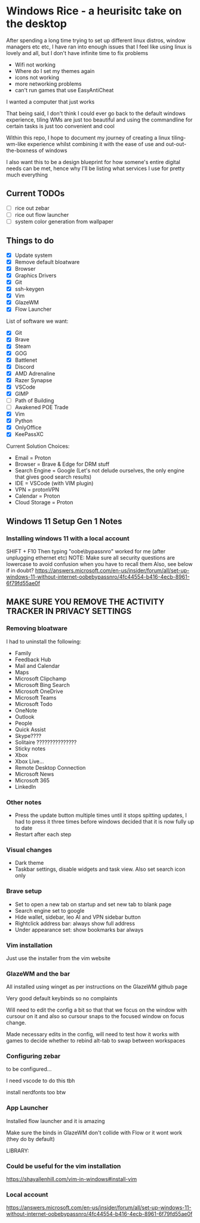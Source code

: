 # Windows Rice - a heurisitc take on the desktop

After spending a long time trying to set up different linux distros, window managers etc etc, I have ran into enough issues that I feel like using linux is lovely and all, but I don't have infinite time to fix problems

- Wifi not working
- Where do I set my themes again
- icons not working
- more networking problems
- can't run games that use EasyAntiCheat

I wanted a computer that just works

That being said, I don't think I could ever go back to the default windows experience, tiling WMs are just too beautiful and using the commandline for certain tasks is just too convenient and cool

Within this repo, I hope to document my journey of creating a linux tiling-wm-like experience whilst combining it with the ease of use and out-out-the-boxness of windows

I also want this to be a design blueprint for how somene's entire digital needs can be met, hence why I'll be listing what services I use for pretty much everything

## Current TODOs
- [ ] rice out zebar
- [ ] rice out flow launcher
- [ ] system color generation from wallpaper

## Things to do
- [x] Update system
- [x] Remove default bloatware
- [x] Browser
- [x] Graphics Drivers
- [x] Git
- [x] ssh-keygen
- [x] Vim
- [x] GlazeWM
- [x] Flow Launcher

List of software we want:
- [x] Git
- [x] Brave
- [x] Steam
- [x] GOG
- [x] Battlenet
- [x] Discord
- [x] AMD Adrenaline
- [x] Razer Synapse
- [x] VSCode
- [x] GIMP
- [ ] Path of Building
- [ ] Awakened POE Trade
- [x] Vim
- [x] Python
- [x] OnlyOffice
- [x] KeePassXC

Current Solution Choices:
- Email = Proton 
- Browser = Brave & Edge for DRM stuff
- Search Engine = Google (Let's not delude ourselves, the only engine that gives good search results)
- IDE = VSCode (with VIM plugin)
- VPN = protonVPN
- Calendar = Proton 
- Cloud Storage = Proton

## Windows 11 Setup Gen 1 Notes
### Installing windows 11 with a local account
SHIFT + F10 
Then typing "oobe\bypassnro" worked for me (after unplugging ethernet etc)
NOTE: Make sure all security questions are lowercase to avoid confusion when you have to recall them
Also, see below if in doubt?
https://answers.microsoft.com/en-us/insider/forum/all/set-up-windows-11-without-internet-oobebypassnro/4fc44554-b416-4ecb-8961-6f79fd55ae0f

## MAKE SURE YOU REMOVE THE ACTIVITY TRACKER IN PRIVACY SETTINGS

### Removing bloatware
I had to uninstall the following:
- Family
- Feedback Hub
- Mail and Calendar
- Maps
- Microsoft Clipchamp
- Microsoft Bing Search
- Microsoft OneDrive
- Microsoft Teams
- Microsoft Todo
- OneNote
- Outlook
- People
- Quick Assist
- Skype???? 
- Solitaire ???????????????
- Sticky notes
- Xbox
- Xbox Live...
- Remote Desktop Connection
- Microsoft News
- Microsoft 365
- LinkedIn

### Other notes
- Press the update button multiple times until it stops spitting updates, I had to press it three times before windows decided that it is now fully up to date
- Restart after each step

 
### Visual changes
- Dark theme
- Taskbar settings, disable widgets and task view. Also set search icon only

### Brave setup
- Set to open a new tab on startup and set new tab to blank page
- Search engine set to google
- Hide wallet, sidebar, leo AI and VPN sidebar button
- Rightclick address bar: always show full address
- Under appearance set: show bookmarks bar always

### Vim installation
Just use the installer from the vim website

### GlazeWM and the bar
All installed using winget as per instructions on the GlazeWM github page

Very good default keybinds so no complaints

Will need to edit the config a bit so that that we focus on the window with cursour on it and also so cursour snaps to the focused window on focus change.

Made necessary edits in the config, will need to test how it works with games to decide whether to rebind alt-tab to swap between workspaces


### Configuring zebar

to be configured...

I need vscode to do this tbh

install nerdfonts too btw

### App Launcher

Installed flow launcher and it is amazing

Make sure the binds in GlazeWM don't collide with Flow or it wont work (they do by default)





LIBRARY:

### Could be useful for the vim installation
https://shayallenhill.com/vim-in-windows#install-vim
### Local account
https://answers.microsoft.com/en-us/insider/forum/all/set-up-windows-11-without-internet-oobebypassnro/4fc44554-b416-4ecb-8961-6f79fd55ae0f


